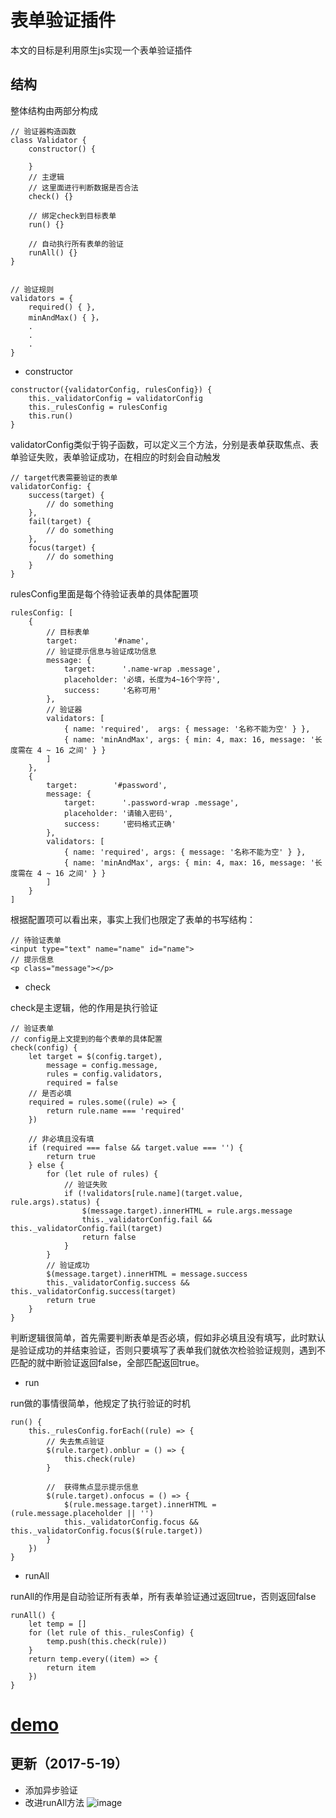 # 表单验证插件
本文的目标是利用原生js实现一个表单验证插件

## 结构
整体结构由两部分构成

```
// 验证器构造函数
class Validator {
    constructor() {

    }
    // 主逻辑
    // 这里面进行判断数据是否合法
    check() {}

    // 绑定check到目标表单
    run() {}

    // 自动执行所有表单的验证
    runAll() {}
}


// 验证规则
validators = {
    required() { },
    minAndMax() { }，
    .
    .
    .
}
```

- constructor

```
constructor({validatorConfig, rulesConfig}) {
    this._validatorConfig = validatorConfig
    this._rulesConfig = rulesConfig
    this.run()
}
```

validatorConfig类似于钩子函数，可以定义三个方法，分别是表单获取焦点、表单验证失败，表单验证成功，在相应的时刻会自动触发

```
// target代表需要验证的表单
validatorConfig: {
    success(target) {
        // do something
    },
    fail(target) {          
        // do something        
    },
    focus(target) {
        // do something                             
    }
}
```
rulesConfig里面是每个待验证表单的具体配置项

```
rulesConfig: [
    {
        // 目标表单
        target:        '#name',                
        // 验证提示信息与验证成功信息
        message: {
            target:      '.name-wrap .message',              
            placeholder: '必填，长度为4~16个字符', 
            success:     '名称可用'               
        },
        // 验证器
        validators: [
            { name: 'required',  args: { message: '名称不能为空' } },
            { name: 'minAndMax', args: { min: 4, max: 16, message: '长度需在 4 ~ 16 之间' } }
        ]
    },
    {
        target:        '#password',                
        message: {
            target:      '.password-wrap .message',              
            placeholder: '请输入密码', 
            success:     '密码格式正确'               
        },
        validators: [
            { name: 'required', args: { message: '名称不能为空' } },
            { name: 'minAndMax', args: { min: 4, max: 16, message: '长度需在 4 ~ 16 之间' } }
        ]
    }
]
```
根据配置项可以看出来，事实上我们也限定了表单的书写结构：

```
// 待验证表单
<input type="text" name="name" id="name">
// 提示信息
<p class="message"></p>
```

- check

check是主逻辑，他的作用是执行验证

```
// 验证表单
// config是上文提到的每个表单的具体配置
check(config) {
    let target = $(config.target),
        message = config.message, 
        rules = config.validators,
        required = false
    // 是否必填
    required = rules.some((rule) => {
        return rule.name === 'required'
    })

    // 非必填且没有填
    if (required === false && target.value === '') {
        return true
    } else {
        for (let rule of rules) {
            // 验证失败
            if (!validators[rule.name](target.value, rule.args).status) {
                $(message.target).innerHTML = rule.args.message
                this._validatorConfig.fail && this._validatorConfig.fail(target)
                return false
            }
        }
        // 验证成功
        $(message.target).innerHTML = message.success
        this._validatorConfig.success && this._validatorConfig.success(target)
        return true
    }
}
```
判断逻辑很简单，首先需要判断表单是否必填，假如非必填且没有填写，此时默认是验证成功的并结束验证，否则只要填写了表单我们就依次检验验证规则，遇到不匹配的就中断验证返回false，全部匹配返回true。

- run

run做的事情很简单，他规定了执行验证的时机

```
run() {
    this._rulesConfig.forEach((rule) => {
        // 失去焦点验证
        $(rule.target).onblur = () => {
            this.check(rule)
        }

        //  获得焦点显示提示信息
        $(rule.target).onfocus = () => {
            $(rule.message.target).innerHTML = (rule.message.placeholder || '')
            this._validatorConfig.focus && this._validatorConfig.focus($(rule.target))
        }
    })
} 
```

- runAll 

runAll的作用是自动验证所有表单，所有表单验证通过返回true，否则返回false

```
runAll() {
    let temp = []
    for (let rule of this._rulesConfig) {
        temp.push(this.check(rule))
    }
    return temp.every((item) => {
        return item
    })
}
```

# [demo](https://zyl1314.github.io/tool/validator/test.html)

## 更新（2017-5-19）
- 添加异步验证
- 改进runAll方法
![image](https://github.com/zyl1314/blog/blob/master/public/img/validator.gif)